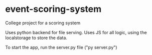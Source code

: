 # event-scoring-system
College project for a scoring system

Uses python backend for file serving.
Uses JS for all logic, using the localstorage to store the data.

To start the app, run the server.py file ("py server.py")